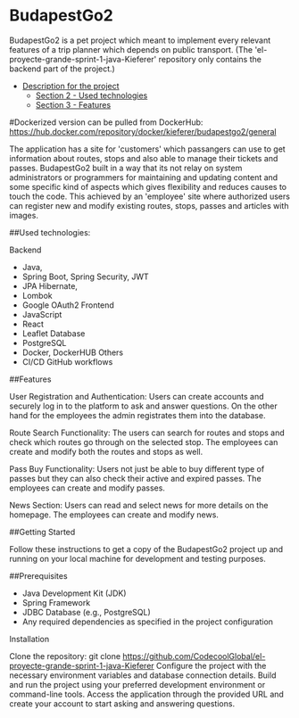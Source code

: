 # BudapestGo2

BudapestGo2 is a pet project which meant to implement every relevant features of a trip planner which depends on public transport.
(The 'el-proyecte-grande-sprint-1-java-Kieferer' repository only contains the backend part of the project.)

- [Description for the project](#dockerized-version-can-be-pulled-from-DockerHub)
    - [Section 2 - Used technologies](#section-2---Used-technologies)
    - [Section 3 - Features](#section-3---Features)

#Dockerized version can be pulled from DockerHub:
https://hub.docker.com/repository/docker/kieferer/budapestgo2/general

The application has a site for 'customers' which passangers can use to get information about routes, stops and also able to manage their tickets and passes. BudapestGo2 built in a way that its not relay on system administrators or programmers for maintaining and updating content and some specific kind of aspects which gives flexibility and reduces causes to touch the code. This achieved by an 'employee' site where authorized users can register new and modify existing routes, stops, passes and articles with images.

##Used technologies:

 Backend
  - Java,
  - Spring Boot, Spring Security, JWT
  - JPA Hibernate, 
  - Lombok
  - Google OAuth2
 Frontend
  - JavaScript
  - React
  - Leaflet
 Database
  - PostgreSQL
  - Docker, DockerHUB
  Others
  - CI/CD GitHub workflows

##Features

User Registration and Authentication: Users can create accounts and securely log in to the platform to ask and answer questions. On the other hand for the employees the admin registrates them into the database.

Route Search Functionality: The users can search for routes and stops and check which routes go through on the selected stop. The employees can create and modify both the routes and stops as well.

Pass Buy Functionality: Users not just be able to buy different type of passes but they can also check their active and expired passes. The employees can create and modify passes. 

News Section: Users can read and select news for more details on the homepage. The employees can create and modify news. 

##Getting Started

Follow these instructions to get a copy of the BudapestGo2 project up and running on your local machine for development and testing purposes.

##Prerequisites

 * Java Development Kit (JDK)
 * Spring Framework
 * JDBC Database (e.g., PostgreSQL)
 * Any required dependencies as specified in the project configuration

Installation

Clone the repository: git clone https://github.com/CodecoolGlobal/el-proyecte-grande-sprint-1-java-Kieferer
Configure the project with the necessary environment variables and database connection details.
Build and run the project using your preferred development environment or command-line tools.
Access the application through the provided URL and create your account to start asking and answering questions.


  

  